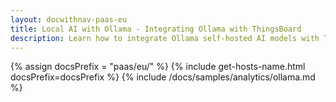 ```yaml
---
layout: docwithnav-paas-eu
title: Local AI with Ollama - Integrating Ollama with ThingsBoard
description: Learn how to integrate Ollama self-hosted AI models with ThingsBoard to reduce costs, maintain data privacy, and run AI entirely on your infrastructure.
---
```


{% assign docsPrefix = "paas/eu/" %}
{% include get-hosts-name.html docsPrefix=docsPrefix %}
{% include /docs/samples/analytics/ollama.md %}
